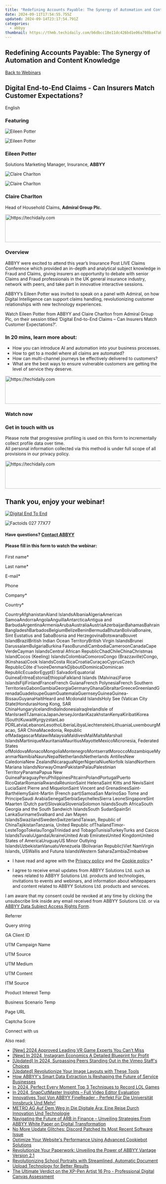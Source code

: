 ```yaml
---
title: "Redefining Accounts Payable: The Synergy of Automation and Content Knowledge"
date: 2024-09-11T17:54:55.755Z
updated: 2024-09-14T23:17:54.791Z
categories:
  - abbyy
thumbnail: https://thmb.techidaily.com/b6dbcc18e11dc426bd1e06a708ba47abaebc27e7bce0a9cec47bbc5c1d004931.jpg
---
```


## Redefining Accounts Payable: The Synergy of Automation and Content Knowledge

[Back to Webinars](https://tools.techidaily.com/abbyy/products/)

## Digital End-to-End Claims - Can Insurers Match Customer Expectations?

English

### Featuring

![Eileen Potter](https://static4.abbyy.com/abbyycommedia/25121/logo-2021-90x27.svg) 

![Eileen Potter](https://static1.abbyy.com/abbyycommedia/31994/eileenpotter-198x198.png)

### Eileen Potter

Solutions Marketing Manager, Insurance, **ABBYY**

![Claire Charlton](https://static2.abbyy.com/abbyycommedia/35582/admiralgroup-forspeakers-110x44.jpg) 

![Claire Charlton](https://static4.abbyy.com/abbyycommedia/34727/94-clairecharlton-198x198.png)

### Claire Charlton

Head of Household Claims, **Admiral Group Plc.**

<!-- affiliate ads begin -->
<a href="https://aligracehair.sjv.io/c/5597632/2115951/19272" target="_top" id="2115951">
  <img src="//a.impactradius-go.com/display-ad/19272-2115951" border="0" alt="https://techidaily.com" width="728" height="90"/>
</a>
<img height="0" width="0" src="https://aligracehair.sjv.io/i/5597632/2115951/19272" style="position:absolute;visibility:hidden;" border="0" />
<!-- affiliate ads end -->

### Overview

ABBYY were excited to attend this year’s Insurance Post LIVE Claims Conference which provided an in-depth and analytical subject knowledge in Fraud and Claims, giving insurers an opportunity to debate with senior Claims and Fraud professionals in the UK general insurance industry, network with peers, and take part in innovative interactive sessions.

ABBYY’s Eileen Potter was invited to speak on a panel with Admiral, on how Digital Intelligence can support claims handling, revolutionizing customer relationships with new technology experiences.

Watch Eileen Potter from ABBYY and Claire Charlton from Admiral Group Plc, on their session titled ‘Digital End-to-End Claims – Can Insurers Match Customer Expectations?’.

### In 20 mins, learn more about:

* How you can introduce AI and automation into your business processes.
* How to get to a model where all claims are automated?
* How can multi-channel journeys be effectively delivered to customers?
* What are the best ways to ensure vulnerable customers are getting the level of service they deserve.

<!-- affiliate ads begin -->
<a href="https://appsumo.8odi.net/c/5597632/2123729/7443" target="_top" id="2123729">
  <img src="//a.impactradius-go.com/display-ad/7443-2123729" border="0" alt="https://techidaily.com" width="600" height="90"/>
</a>
<img height="0" width="0" src="https://appsumo.8odi.net/i/5597632/2123729/7443" style="position:absolute;visibility:hidden;" border="0" />
<!-- affiliate ads end -->

### Watch now

### Get in touch with us

Please note that progressive profiling is used on this form to incrementally collect profile data over time.   
All personal information collected via this method is under full scope of all provisions in our privacy policy.

<!-- affiliate ads begin -->
<a href="https://ephamedtechinc.pxf.io/c/5597632/2130533/26400" target="_top" id="2130533">
  <img src="//a.impactradius-go.com/display-ad/26400-2130533" border="0" alt="https://techidaily.com" width="728" height="90"/>
</a>
<img height="0" width="0" src="https://ephamedtechinc.pxf.io/i/5597632/2130533/26400" style="position:absolute;visibility:hidden;" border="0" />
<!-- affiliate ads end -->

## Thank you, enjoy your webinar!

[![Digital End To End](https://static4.abbyy.com/abbyycommedia/34669/digital-end-to-end.png)](https://www.youtube.com/watch?v=Z4Rs4k2qurs) 

![Factoids 027 77X77](https://static4.abbyy.com/abbyycommedia/31652/factoids-027-77x77.svg)

#### Have questions? [Contact ABBYY](https://tools.techidaily.com/abbyy/products/)

#### Please fill in this form to watch the webinar:

First name\*

Last name\*

E-mail\*

Phone

Company\*

Сountry\*

СountryAfghanistanAland IslandsAlbaniaAlgeriaAmerican SamoaAndorraAngolaAnguillaAntarcticaAntigua and BarbudaArgentinaArmeniaArubaAustraliaAustriaAzerbaijanBahamasBahrainBangladeshBarbadosBelgiumBelizeBeninBermudaBhutanBoliviaBonaire, Sint Eustatius and SabaBosnia and HerzegovinaBotswanaBouvet IslandBrazilBritish Indian Ocean TerritoryBritish Virgin IslandsBrunei DarussalamBulgariaBurkina FasoBurundiCambodiaCameroonCanadaCape VerdeCayman IslandsCentral African RepublicChadChileChinaChristmas IslandCocos (Keeling) IslandsColombiaComorosCongo (Brazzaville)Congo, (Kinshasa)Cook IslandsCosta RicaCroatiaCuraçaoCyprusCzech RepublicCôte d'IvoireDenmarkDjiboutiDominicaDominican RepublicEcuadorEgyptEl SalvadorEquatorial GuineaEritreaEstoniaEthiopiaFalkland Islands (Malvinas)Faroe IslandsFijiFinlandFranceFrench GuianaFrench PolynesiaFrench Southern TerritoriesGabonGambiaGeorgiaGermanyGhanaGibraltarGreeceGreenlandGrenadaGuadeloupeGuamGuatemalaGuernseyGuineaGuinea-BissauGuyanaHaitiHeard and Mcdonald IslandsHoly See (Vatican City State)HondurasHong Kong, SAR ChinaHungaryIcelandIndiaIndonesiaIraqIrelandIsle of ManIsraelITJamaicaJapanJerseyJordanKazakhstanKenyaKiribatiKorea (South)KuwaitKyrgyzstanLao PDRLatviaLebanonLesothoLiberiaLibyaLiechtensteinLithuaniaLuxembourgMacao, SAR ChinaMacedonia, Republic ofMadagascarMalawiMalaysiaMaldivesMaliMaltaMarshall IslandsMartiniqueMauritaniaMauritiusMayotteMexicoMicronesia, Federated States ofMoldovaMonacoMongoliaMontenegroMontserratMoroccoMozambiqueMyanmarNamibiaNauruNepalNetherlandsNetherlands AntillesNew CaledoniaNew ZealandNicaraguaNigerNigeriaNiueNorfolk IslandNorthern Mariana IslandsNorwayOmanPakistanPalauPalestinian TerritoryPanamaPapua New GuineaParaguayPeruPhilippinesPitcairnPolandPortugalPuerto RicoQatarRomaniaRwandaRéunionSaint HelenaSaint Kitts and NevisSaint LuciaSaint Pierre and MiquelonSaint Vincent and GrenadinesSaint-BarthélemySaint-Martin (French part)SamoaSan MarinoSao Tome and PrincipeSaudi ArabiaSenegalSerbiaSeychellesSierra LeoneSingaporeSint Maarten (Dutch part)SlovakiaSloveniaSolomon IslandsSouth AfricaSouth Georgia and the South Sandwich IslandsSouth SudanSpainSri LankaSurinameSvalbard and Jan Mayen IslandsSwazilandSwedenSwitzerlandTaiwan, Republic of ChinaTajikistanTanzania, United Republic ofThailandTimor-LesteTogoTokelauTongaTrinidad and TobagoTunisiaTurkeyTurks and Caicos IslandsTuvaluUgandaUkraineUnited Arab EmiratesUnited KingdomUnited States of AmericaUruguayUS Minor Outlying IslandsUzbekistanVanuatuVenezuela (Bolivarian Republic)Viet NamVirgin Islands, USWallis and Futuna IslandsWestern SaharaZambiaZimbabwe

* I have read and agree with the [Privacy policy](https://tools.techidaily.com/abbyy/products/) and the [Cookie policy](https://tools.techidaily.com/abbyy/products/).\*

* I agree to receive email updates from ABBYY Solutions Ltd. such as news related to ABBYY Solutions Ltd. products and technologies, invitations to events and webinars, and information about whitepapers and content related to ABBYY Solutions Ltd. products and services.  
    
I am aware that my consent could be revoked at any time by clicking the unsubscribe link inside any email received from ABBYY Solutions Ltd. or via [ABBYY Data Subject Access Rights Form](https://tools.techidaily.com/abbyy/products/).

Referrer

Query string

GA Client ID

UTM Campaign Name

UTM Source

UTM Medium

UTM Content

ITM Source

Product Interest Temp

Business Scenario Temp

Page URL

Captcha Score

Connect with us

<ins class="adsbygoogle"
     style="display:block"
     data-ad-format="autorelaxed"
     data-ad-client="ca-pub-7571918770474297"
     data-ad-slot="1223367746"></ins>

<ins class="adsbygoogle"
     style="display:block"
     data-ad-client="ca-pub-7571918770474297"
     data-ad-slot="8358498916"
     data-ad-format="auto"
     data-full-width-responsive="true"></ins>

<span class="atpl-alsoreadstyle">Also read:</span>
<div><ul>
<li><a href="https://youtube-web.techidaily.com/024-approved-leading-vr-game-experts-you-cant-miss/"><u>[New] 2024 Approved Leading VR Game Experts You Can't Miss</u></a></li>
<li><a href="https://instagram-video-recordings.techidaily.com/new-in-2024-instagram-economics-a-detailed-blueprint-for-profit/"><u>[New] In 2024, Instagram Economics A Detailed Blueprint for Profit</u></a></li>
<li><a href="https://vimeo-videos.techidaily.com/updated-in-2024-surpassing-peers-standing-out-in-the-vimeo-staffs-choices/"><u>[Updated] In 2024, Surpassing Peers Standing Out in the Vimeo Staff's Choices</u></a></li>
<li><a href="https://article-knowledge.techidaily.com/updated-revolutionize-your-image-layouts-with-these-tools/"><u>[Updated] Revolutionize Your Image Layouts with These Tools</u></a></li>
<li><a href="https://solve-popular.techidaily.com/how-abbyys-smart-data-extraction-is-reshaping-the-future-of-service-businesses/"><u>How ABBYY's Smart Data Extraction Is Reshaping the Future of Service Businesses</u></a></li>
<li><a href="https://visual-screen-recording.techidaily.com/in-2024-perfect-every-moment-top-3-techniques-to-record-lol-games/"><u>In 2024, Perfect Every Moment Top 3 Techniques to Record LOL Games</u></a></li>
<li><a href="https://extra-skills.techidaily.com/in-2024-snapcutmaster-insights-full-video-editor-evaluation/"><u>In 2024, SnapCutMaster Insights – Full Video Editor Evaluation</u></a></li>
<li><a href="https://solve-popular.techidaily.com/innovatives-tool-von-abbyy-finereader-perfekt-fur-die-universitat-innsbruck-und-mehr/"><u>Innovatives Tool Von ABBYY FineReader - Perfekt Für Die Universität Innsbruck Und Mehr!</u></a></li>
<li><a href="https://solve-popular.techidaily.com/metro-ag-auf-dem-weg-in-die-digitale-ara-eine-reise-durch-innovation-und-technologie/"><u>METRO AG Auf Dem Weg in Die Digitale Ära: Eine Reise Durch Innovation Und Technologie</u></a></li>
<li><a href="https://solve-popular.techidaily.com/navigating-the-future-of-arb-in-finance-unveiling-strategies-from-abbyy-white-paper-on-digital-transformation/"><u>Navigating the Future of ARB in Finance – Unveiling Strategies From ABBYY White Paper on Digital Transformation</u></a></li>
<li><a href="https://program-issues.techidaily.com/no-more-update-glitches-discord-patched-its-most-recent-software-issue/"><u>No More Update Glitches: Discord Patched Its Most Recent Software Issue</u></a></li>
<li><a href="https://solve-popular.techidaily.com/optimize-your-websites-performance-using-advanced-cookiebot-solutions/"><u>Optimize Your Website's Performance Using Advanced Cookiebot Solutions</u></a></li>
<li><a href="https://solve-popular.techidaily.com/revolutionize-your-paperwork-unveiling-the-power-of-abbyy-vantage-version-21/"><u>Revolutionize Your Paperwork: Unveiling the Power of ABBYY Vantage Version 2.1</u></a></li>
<li><a href="https://solve-popular.techidaily.com/revolutionizing-school-portraits-with-streamlined-automatic-document-upload-technology-for-better-results/"><u>Revolutionizing School Portraits with Streamlined, Automatic Document Upload Technology for Better Results</u></a></li>
<li><a href="https://buynow-marvelous.techidaily.com/the-ultimate-verdict-on-the-xp-pen-artist-16-pro-professional-digital-canvas-assessment/"><u>The Ultimate Verdict on the XP-Pen Artist 16 Pro - Professional Digital Canvas Assessment</u></a></li>
</ul></div>

